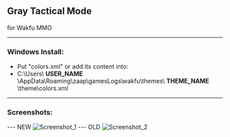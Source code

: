 ## Gray Tactical Mode

for Wakfu MMO
___
### Windows Install:
- Put "colors.xml" or add its content into:
- C:\Users\ **USER_NAME** \AppData\Roaming\zaap\gamesLogs\wakfu\themes\ **THEME_NAME** \theme\colors.xml
___
### Screenshots:
--- NEW
![Screenshot_1](https://github.com/ForbiddenMagic/wakfu_theme_colors-Gray_Tactical_Mode/assets/29806538/3aba06cf-3c05-4c74-a682-ccd4c6fbe2e5)
--- OLD
![Screenshot_2](https://github.com/ForbiddenMagic/wakfu_theme_colors-Gray_Tactical_Mode/assets/29806538/092bf454-722a-4732-adba-e1bd57628e7e)
